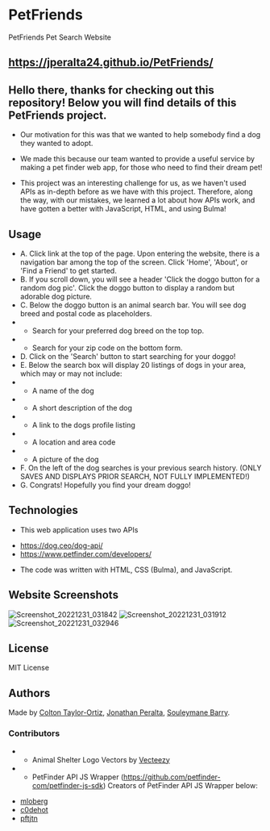 # PetFriends
PetFriends Pet Search Website 

## https://jperalta24.github.io/PetFriends/

## Hello there, thanks for checking out this repository! Below you will find details of this PetFriends project.

- Our motivation for this was that we wanted to help somebody find a dog they wanted to adopt.

- We made this because our team wanted to provide a useful service by making a pet finder web app, for those who need to find their dream pet!

- This project was an interesting challenge for us, as we haven't used APIs as in-depth before as we have with this project. Therefore, along the way, with our mistakes, we learned a lot about how APIs work, and have gotten a better with JavaScript, HTML, and using Bulma! 

## Usage 
* A. Click link at the top of the page. Upon entering the website, there is a navigation bar among the top of the screen. Click 'Home', 'About', or 'Find a Friend' to get started. 
* B. If you scroll down, you will see a header 'Click the doggo button for a random dog pic'. Click the doggo button to display a random but adorable dog picture.
* C. Below the doggo button is an animal search bar. You will see dog breed and postal code as placeholders. 
* - Search for your preferred dog breed on the top top. 
* - Search for your zip code on the bottom form.
* D. Click on the 'Search' button to start searching for your doggo! 
* E. Below the search box will display 20 listings of dogs in your area, which may or may not include: 
* - A name of the dog
* - A short description of the dog 
* - A link to the dogs profile listing 
* - A location and area code 
* - A picture of the dog 
* F. On the left of the dog searches is your previous search history. (ONLY SAVES AND DISPLAYS PRIOR SEARCH, NOT FULLY IMPLEMENTED!) 
* G. Congrats! Hopefully you find your dream doggo! 

## Technologies 
* This web application uses two APIs 
- https://dog.ceo/dog-api/ 
- https://www.petfinder.com/developers/
* The code was written with HTML, CSS (Bulma), and JavaScript. 


## Website Screenshots
![Screenshot_20221231_031842](https://user-images.githubusercontent.com/116236745/210157548-c4c23f9e-d8de-4fdf-801c-75613a6c73d7.png)
![Screenshot_20221231_031912](https://user-images.githubusercontent.com/116236745/210157549-36527b32-ce72-4f18-9c7b-370f37b62646.png)
![Screenshot_20221231_032946](https://user-images.githubusercontent.com/116236745/210157556-df7adbf6-28a5-44e0-a6f2-db96744314ce.png)

## License 
MIT License

## Authors 
Made by [Colton Taylor-Ortiz](https://github.com/ColtonTO), [Jonathan Peralta](https://github.com/jperalta24), [Souleymane Barry](https://github.com/Sbarry0108). 

### Contributors
* - Animal Shelter Logo Vectors by [Vecteezy](https://www.vecteezy.com/free-vector/animal-shelter-logo">)  
* - PetFinder API JS Wrapper (https://github.com/petfinder-com/petfinder-js-sdk) 
Creators of PetFinder API JS Wrapper below: 
- [mloberg](https://github.com/mloberg) 
- [c0dehot](https://github.com/c0dehot)
- [pftjtn](https://github.com/pftjtn) 
 
